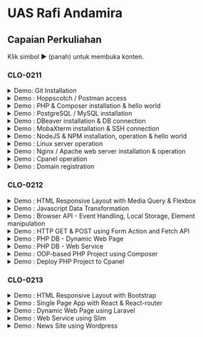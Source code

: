 # UAS Rafi Andamira

## Capaian Perkuliahan

Klik simbol ▶ (panah) untuk membuka konten.

### CLO-0211

<details>
<summary>Demo: Git Installation</summary>

![Image: Git Installation](assets/git-installation.png)

</details>

<details>
<summary>Demo : Hoppscotch / Postman access</summary>

![Image: Post Access](assets/postman-access.png)

</details>

<details>
<summary>Demo : PHP & Composer installation & hello world</summary>

<i>Saya menggunakan NuxtJS sebagai penggantinya.</i>

![Image: Nuxt Main Demo](assets/nuxt-main-demo.png)

</details>

<details>
<summary>Demo : PostgreSQL / MySQL installation</summary>

<i>Saya menggunakan MongoDB sebagai penggantinya.</i>

![Image: MongoDB Installation](assets/docker-run-mongo.png)

</details>

<details>
<summary>Demo : DBeaver installation & DB connection</summary>

<i>Saya menggunakan MongoDB Compass sebagai penggantinya.</i>

![Image: MongoDB Compass](assets/mongo-compass.png)

</details>

<details>
<summary>Demo : MobaXterm installation & SSH connection</summary>

![Image: SSH Connection](assets/connect-ssh.png)

</details>

<details>
<summary>Demo : NodeJS & NPM installation, operation & hello world</summary>

![Image: Express JS](assets/expressjs-npm.png)

</details>

<details>
<summary>Demo : Linux server operation</summary>

![Image: Linux Server Operation]()

</details>

<details>
<summary>Demo : Nginx / Apache web server installation & operation</summary>

![Image: Nignx/Apache]()

</details>

<details>
<summary>Demo : Cpanel operation</summary>

![Image: Cpanel]()

</details>

<details>
<summary>Demo : Domain registration</summary>

![Image: Domain](assets/domain.png)

</details>

### CLO-0212

<details>
<summary>Demo : HTML Responsive Layout with Media Query & Flexbox</summary>

![Image: Domain](assets/responsive.png)

</details>

<details>
<summary>Demo : Javascript Data Transformation</summary>

![Image: Domain]()

</details>

<details>
<summary>Demo : Browser API - Event Handling, Local Storage, Element manipulation</summary>

![Image: Domain](assets/api.png)

</details>

<details>
<summary>Demo : HTTP GET & POST using Form Action and Fetch API</summary>

![Image: Domain](assets/http.png)

</details>

<details>
<summary>Demo : PHP DB - Dynamic Web Page</summary>

![Image: Domain](assets/nuxt%20home.png)

</details>

<details>
<summary>Demo : PHP DB - Web Service</summary>

![Image: Domain](assets/express.png)

</details>

<details>
<summary>Demo : OOP-based PHP Project using Composer</summary>

![Image: Domain](assets/nuxt%20home.png)

</details>

<details>
<summary>Demo : Deploy PHP Project to Cpanel</summary>

![Image: Domain]()

</details>

### CLO-0213

<details>
<summary>Demo : HTML Responsive Layout with Bootstrap</summary>

![Image: Domain](assets/responsive.png)

</details>

<details>
<summary>Demo : Single Page App with React & React-router</summary>

![Image: Domain](assets/nuxt%20home.png)

</details>

<details>
<summary>Demo : Dynamic Web Page using Laravel</summary>

![Image: Domain](assets/nuxt%20home.png)

</details>

<details>
<summary>Demo : Web Service using Slim</summary>

![Image: Domain](assets/express.png)

</details>

<details>
<summary>Demo : News Site using Wordpress</summary>

![Image: Domain](assets/nuxt%20home.png)

</details>
